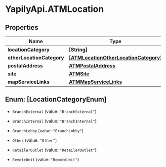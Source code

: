 # YapilyApi.ATMLocation

## Properties
Name | Type | Description | Notes
------------ | ------------- | ------------- | -------------
**locationCategory** | **[String]** |  | [optional] 
**otherLocationCategory** | [**[ATMLocationOtherLocationCategory]**](ATMLocationOtherLocationCategory.md) |  | [optional] 
**postalAddress** | [**ATMPostalAddress**](ATMPostalAddress.md) |  | [optional] 
**site** | [**ATMSite**](ATMSite.md) |  | [optional] 
**mapServiceLinks** | [**ATMMapServiceLinks**](ATMMapServiceLinks.md) |  | [optional] 


<a name="[LocationCategoryEnum]"></a>
## Enum: [LocationCategoryEnum]


* `BranchExternal` (value: `"BranchExternal"`)

* `BranchInternal` (value: `"BranchInternal"`)

* `BranchLobby` (value: `"BranchLobby"`)

* `Other` (value: `"Other"`)

* `RetailerOutlet` (value: `"RetailerOutlet"`)

* `RemoteUnit` (value: `"RemoteUnit"`)




